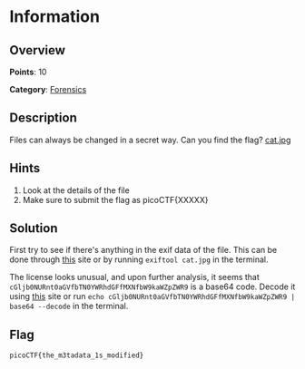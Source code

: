 # Information

## Overview

**Points**: 10

**Category**: [Forensics](../)

## Description
Files can always be changed in a secret way. Can you find the flag? [cat.jpg](./cat.jpg)

## Hints

1. Look at the details of the file
2. Make sure to submit the flag as picoCTF{XXXXX}

## Solution

First try to see if there's anything in the exif data of the file. This can be done through [this](https://29a.ch/photo-forensics/#strings) site or by running `exiftool cat.jpg` in the terminal.

The license looks unusual, and upon further analysis, it seems that `cGljb0NURnt0aGVfbTN0YWRhdGFfMXNfbW9kaWZpZWR9` is a base64 code. Decode it using [this](https://www.base64decode.org/) site or run `echo cGljb0NURnt0aGVfbTN0YWRhdGFfMXNfbW9kaWZpZWR9 | base64 --decode` in the terminal.

## Flag

`picoCTF{the_m3tadata_1s_modified}`

